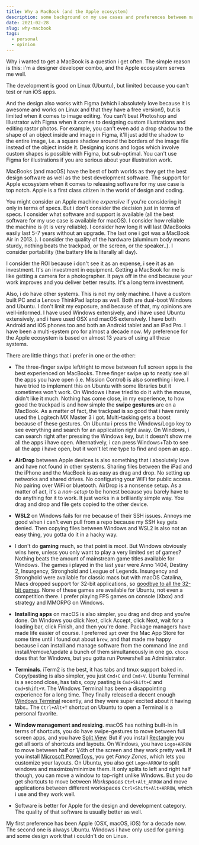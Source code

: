 ```yaml
---
title: Why a MacBook (and the Apple ecosystem)
description: some background on my use cases and preferences between macOS, Windows, and Ubuntu
date: 2021-02-28
slug: why-macbook
tags:
  - personal
  - opinion
---
```


Why i wanted to get a MacBook is a question i get often. The simple reason is this: i'm a designer developer combo, and the Apple ecosystem serves me well.

The development is good on Linux (Ubuntu), but limited because you can't test or run iOS apps.

And the design also works with Figma (which i absolutely love because it is awesome and works on Linux and that they have a free version!), but is limited when it comes to image editing. You can't beat Photoshop and Illustrator with Figma when it comes to designing custom illustrations and editing rastor photos. For example, you can't even add a drop shadow to the shape of an object inside and image in Figma, it'll just add the shadow to the entire image, i.e. a square shadow around the borders of the image file instead of the object inside it. Designing icons and logos which involve custom shapes is possible with Figma, but sub-optimal. You can't use Figma for illustrations if you are serious about your illustration work.

MacBooks (and macOS) have the best of both worlds as they get the best design software as well as the best development software. The support for Apple ecosystem when it comes to releasing software for my use case is top notch. Apple is a first class citizen in the world of design and coding.

You might consider an Apple machine _expensive_ if you're considering it only in terms of specs. But i don't consider the decision just in terms of specs. I consider what software and support is available (all the best software for my use case is available for macOS). I consider how reliable the machine is (it is very reliable). I consider how long it will last (MacBooks easily last 5-7 years without an upgrade. The last one i got was a MacBook Air in 2013..). I consider the quality of the hardware (aluminum body means sturdy, nothing beats the trackpad, or the screen, or the speaker..). I consider portability (the battery life is literally all day).

I consider the ROI because i don't see it as an expense, i see it as an investment. It's an investment in equipment. Getting a MacBook for me is like getting a camera for a photographer. It pays off in the end because your work improves and you deliver better results. It's a long term investment.

Also, i do have other systems. This is not my only machine. I have a custom built PC and a Lenovo ThinkPad laptop as well. Both are dual-boot Windows and Ubuntu. I don't limit my exposure, and because of that, my opinions are well-informed. I have used Windows extensively, and i have used Ubuntu extensively, and i have used OSX and macOS extensively. I have both Android and iOS phones too and both an Android tablet and an iPad Pro. I have been a multi-system pro for almost a decade now. My preference for the Apple ecosystem is based on almost 13 years of using all these systems.

There are little things that i prefer in one or the other:

- The three-finger swipe left/right to move between full screen apps is the best experienced on MacBooks. Three finger swipe up to neatly see all the apps you have open (i.e. Mission Control) is also something i love. I have tried to implement this on Ubuntu with some libraries but it sometimes won't work. On Windows i have tried to do it with the mouse, didn't like it much. Nothing has come close, in my experience, to how good the trackpad is and how simple the **swipe gestures** are on a MacBook. As a matter of fact, the trackpad is so good that i have rarely used the Logitech MX Master 3 i got. Multi-tasking gets a boost because of these gestures. On Ubuntu i press the Windows/Logo key to see everything and search for an application right away. On Windows, i can search right after pressing the Windows key, but it doesn't show me all the apps i have open. Alternatively, i can press Windows+Tab to see all the app i have open, but it won't let me type to find and open an app..

- **AirDrop** between Apple devices is also something that i absolutely love and have not found in other systems. Sharing files between the iPad and the iPhone and the MacBook is as easy as drag and drop. No setting up networks and shared drives. No configuring your WiFi for public access. No pairing over WiFi or bluetooth. AirDrop is a nonsense setup. As a matter of act, it's a _non-setup_ to be honest because you barely have to do anything for it to work. It just works in a brilliantly simple way. You drag and drop and file gets copied to the other device.

- **WSL2** on Windows fails for me because of their SSH issues. Annoys me good when i can't even pull from a repo because my SSH key gets denied.
  Then copying files between Windows and WSL2 is also not an easy thing, you gotta do it in a hacky way.

- I don't do **gaming** much, so that point is moot. But Windows obviously wins here, unless you only want to play a very limited set of games? Nothing beats the amount of mainstream game titles available for Windows. The games i played in the last year were Anno 1404, Destiny 2, Insurgency, Stronghold and League of Legends. Insurgency and Stronghold were available for classic macs but with macOS Catalina, Macs dropped support for 32-bit applications, so [goodbye to all the 32-bit games](https://support.steampowered.com/kb_article.php?ref=1055-ISJM-8568). None of these games are available for Ubuntu, not even a competition there. I prefer playing FPS games on console (Xbox) and strategy and MMORPG on Windows.

- **Installing apps** on macOS is also simpler, you drag and drop and you're done. On Windows you click Next, click Accept, click Next, wait for a loading bar, click Finish, and then you're done. Package managers have made life easier of course. I preferred `apt` over the Mac App Store for some time until i found out about `brew`, and that made me happy because i can install and manage software from the command line and install/remove/update a bunch of them simultaneously in one go. `choco` does that for Windows, but you gotta run Powershell as Administrator.

- **Terminals**. iTerm2 is the best, it has tabs and tmux support baked in. Copy/pasting is also simpler, you just `Cmd+C` and `Cmd+V`. Ubuntu Terminal is a second close, has tabs, copy pasting is `Cmd+Shift+C` and `Cmd+Shift+V`. The Windows Terminal has been a disappointing experience for a long time. They finally released a decent enough [Windows Terminal](https://www.microsoft.com/en-us/p/windows-terminal/9n0dx20hk701#activetab=pivot:overviewtab) recently, and they were super excited about it having tabs.. The `Ctrl+Alt+T` shortcut on Ubuntu to open a Terminal is a personal favorite.

- **Window management and resizing**. macOS has nothing built-in in terms of shortcuts, you do have swipe-gestures to move between full screen apps, and you have [Split View](https://support.apple.com/en-us/HT204948). But if you install [Rectangle](https://github.com/rxhanson/Rectangle) you get all sorts of shortcuts and layouts. On Windows, you have `Logo+ARROW` to move between half or 1/4th of the screen and they work pretty well. If you install [Microsoft PowerToys](https://docs.microsoft.com/en-us/windows/powertoys/), you get _Fancy Zones_, which lets you customize your layouts. On Ubuntu, you also get `Logo+ARROW` to split windows and maximize/minimize them. It only splits to left and right half though, you can move a window to top-right unlike Windows. But you do get shortcuts to move between _Workspaces_ `Ctrl+Alt_ARROW` and move applications between different workspaces `Ctrl+Shift+Alt+ARROW`, which i use and they work well.

- Software is better for Apple for the design and development category. The quality of that software is usually better as well.

My first preference has been Apple (OSX, macOS, iOS) for a decade now. The second one is always Ubuntu. Windows i have only used for gaming and some design work that i couldn't do on Linux.
